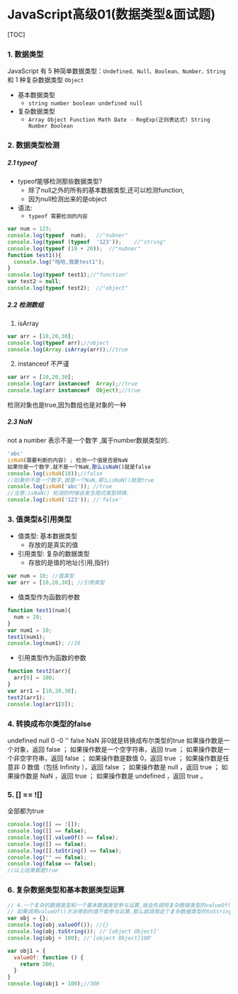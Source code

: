 # JavaScript高级01(数据类型&面试题)
[TOC]

### 1. 数据类型
JavaScript 有 5 种简单数据类型：`Undefined、Null、Boolean、Number、String` 和 1 种复杂数据类型 `Object `
- 基本数据类型
	- `string number boolean undefined null`
- 复杂数据类型
	- `Array Object Function Math Date - RegExp(正则表达式) String Number Boolean`

### 2. 数据类型检测

##### 2.1 typeof
- typeof能够检测那些数据类型?
	- 除了null之外的所有的基本数据类型,还可以检测function,
	- 因为null检测出来的是object
- 语法:
	- `typeof 需要检测的内容`
```javascript
var num = 123;
console.log(typeof  num);	//"nubner"
console.log(typeof (typeof  '123'));	//"string"
console.log(typeof (10 + 20));	//"nubner"
function test1(){
  console.log("哈哈,我是test1");
}
console.log(typeof test1);//"function"
var test2 = null;
console.log(typeof test2);	//"object"
```

##### 2.2 检测数组
1.  isArray
```javascript
var arr = [10,20,30];
console.log(typeof arr);//object
console.log(Array.isArray(arr));//true
```
2. instanceof
不严谨
```javascript
var arr = [10,20,30];
console.log(arr instanceof  Array);//true
console.log(arr instanceof  Object);//true
```
检测对象也是true,因为数组也是对象的一种


##### 2.3 NaN
not a number 表示不是一个数字 ,属于number数据类型的.
```javascript
'abc'
isNaN(需要判断的内容) ; 检测一个值是否是NaN
如果你是一个数字,就不是一个NaN,那么isNaN()就是false
console.log(isNaN(10));//false
//如果你不是一个数字,就是一个NaN,那么isNaN()就是true
console.log(isNaN('abc')); //true
//注意:isNaN() 检测的时候会发生隐式类型转换.
console.log(isNaN('123')); //'false'

```

### 3. 值类型&引用类型
- 值类型:  基本数据类型     
	- 存放的是真实的值         
- 引用类型:  复杂的数据类型
	- 存放的是值的地址(引用,指针)    
```javascript
var num = 10; //值类型
var arr = [10,20,30]; //引用类型
```

- 值类型作为函数的参数
```javascript
function test1(num){
  num = 20;
}
var num1 = 10;
test1(num1);
console.log(num1); //10
```

- 引用类型作为函数的参数
```javascript
function test2(arr){
  arr[0] = 100;
}
var arr1 = [10,20,30];
test2(arr1);
console.log(arr1[0]);
```

### 4. 转换成布尔类型的false
undefined null 0 -0 '' false   NaN
非0就是转换成布尔类型的true
如果操作数是一个对象，返回 false ；
如果操作数是一个空字符串，返回 true ；
如果操作数是一个非空字符串，返回 false ；
如果操作数是数值 0，返回 true ；
如果操作数是任意非 0 数值（包括 Infinity ），返回 false ；
如果操作数是 null ，返回 true ；
如果操作数是 NaN ，返回 true ；
如果操作数是 undefined ，返回 true 。



### 5. [] == ![]
全部都为true
```javascript
console.log([] == ![]);	
console.log([] == false);
console.log([].valueOf() == false);
console.log([] == false);
console.log([].toString() == false);
console.log("" == false);
console.log(false == false);
//以上结果都是true
```
### 6. 复杂数据类型和基本数据类型运算

```javascript
// 4.一个复杂的数据类型和一个基本数据类型参与运算,就会先调用复杂数据类型的valueOf()方法得到值来参与运算.
// 如果调用valueOf()方法得到的值不能参与运算,那么就调用这个复杂数据类型的toString()方法得到值再来运算.
var obj = {};
console.log(obj.valueOf()); //{}
console.log(obj.toString()); //'[object Object]'
console.log(obj + 100); //'[object Object]100'

var obj1 = {
  valueOf: function () {
    return 200;
  }
}
console.log(obj1 + 100);//300
```